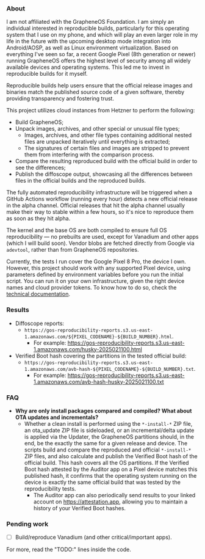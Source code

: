### About

I am not affiliated with the GrapheneOS Foundation. I am simply an individual interested in reproducible builds, particularly for this operating system that I use on my phone, and which will play an even larger role in my life in the future with the upcoming desktop mode integration into Android/AOSP, as well as Linux environment virtualization. Based on everything I've seen so far, a recent Google Pixel (8th generation or newer) running GrapheneOS offers the highest level of security among all widely available devices and operating systems. This led me to invest in reproducible builds for it myself.

Reproducible builds help users ensure that the official release images and binaries match the published source code of a given software, thereby providing transparency and fostering trust.

This project utilizes cloud instances from Hetzner to perform the following:
- Build GrapheneOS;
- Unpack images, archives, and other special or unusual file types;
  - Images, archives, and other file types containing additional nested files are unpacked iteratively until everything is extracted;
  - The signatures of certain files and images are stripped to prevent them from interfering with the comparison process.
- Compare the resulting reproduced build with the official build in order to see the differences;
- Publish the diffoscope output, showcasing all the differences between files in the official builds and the reproduced builds.

The fully automated reproducibility infrastructure will be triggered when a GitHub Actions workflow (running every hour) detects a new official release in the alpha channel. Official releases that hit the alpha channel usually make their way to stable within a few hours, so it's nice to reproduce them as soon as they hit alpha.

The kernel and the base OS are both compiled to ensure full OS reproducibility — no prebuilts are used, except for Vanadium and other apps (which I will build soon). Vendor blobs are fetched directly from Google via `adevtool`, rather than from GrapheneOS repositories.

Currently, the tests I run cover the Google Pixel 8 Pro, the device I own. However, this project should work with any supported Pixel device, using parameters defined by environment variables before you run the initial script. You can run it on your own infrastructure, given the right device names and cloud provider tokens. To know how to do so, check the [technical documentation](infrastructure/hetzner/README.md).

### Results
- Diffoscope reports:
  - `https://gos-reproducibility-reports.s3.us-east-1.amazonaws.com/${PIXEL_CODENAME}-${BUILD_NUMBER}.html`. 
    - For example: https://gos-reproducibility-reports.s3.us-east-1.amazonaws.com/husky-2025021100.html
- Verified Boot hash covering the partitions in the tested official build:
  - `https://gos-reproducibility-reports.s3.us-east-1.amazonaws.com/avb-hash-${PIXEL_CODENAME}-${BUILD_NUMBER}.txt`. 
    - For example: https://gos-reproducibility-reports.s3.us-east-1.amazonaws.com/avb-hash-husky-2025021100.txt

### FAQ
- **Why are only install packages compared and compiled? What about OTA updates and incrementals?**
  - Whether a clean install is performed using the `*-install-*` ZIP file, an ota_update ZIP file is sideloaded, or an incremental/delta update is applied via the Updater, the GrapheneOS partitions should, in the end, be the exactly the same for a given release and device. The scripts build and compare the reproduced and official `*-install-*` ZIP files, and also calculate and publish the Verified Boot hash of the official build. This hash covers all the OS partitions. If the Verified Boot hash attested by the Auditor app on a Pixel device matches this published hash, it confirms that the operating system running on the device is exactly the same official build that was tested by the reproducibility tests.
    - The Auditor app can also periodically send results to your linked account on https://attestation.app, allowing you to maintain a history of your Verified Boot hashes.

### Pending work
- [ ] Build/reproduce Vanadium (and other critical/important apps).

For more, read the "TODO:" lines inside the code.
